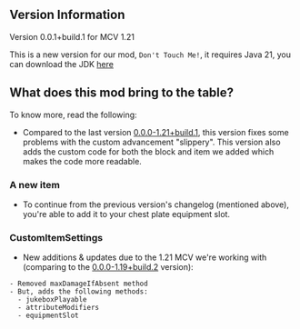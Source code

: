## Version Information

Version 0.0.1+build.1 for MCV 1.21

This is a new version for our mod, ```Don't Touch Me!```, it requires Java 21, you can download the JDK [here](https://adoptium.net/temurin/releases/?package=jdk&version=21)

## What does this mod bring to the table?
To know more, read the following:


- Compared to the last version [0.0.0-1.21+build.1](https://github.com/TheUnknownGroup/donttouch/releases/tag/0.0.0-1.21+build.1), this version fixes some problems with the custom advancement "slippery".
This version also adds the custom code for both the block and item we added which makes the code more readable.


### A new item
- To continue from the previous version's changelog (mentioned above),  you're able to add it to your chest plate equipment slot.


### CustomItemSettings
- New additions & updates due to the 1.21 MCV we're working with (comparing to the [0.0.0-1.19+build.2](https://github.com/TheUnknownGroup/donttouch/releases/tag/0.0.0-1.19+build.2) version):
```
- Removed maxDamageIfAbsent method
- But, adds the following methods:
  - jukeboxPlayable
  - attributeModifiers
  - equipmentSlot
```